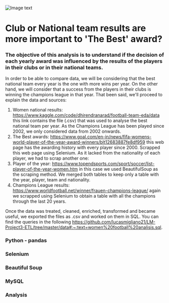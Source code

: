 ![Image text](https://us.123rf.com/450wm/melnyk58/melnyk581905/melnyk58190501215/122981665-joven-futbolista-o-futbolista-con-pelo-largo-en-ropa-deportiva-y-botas-pateando-la-pelota-para-el-go.jpg?ver=6)

# Club or National team results are more important to 'The Best' award?

### The objective of this analysis is to understand if the decision of each yearly award was influenced by the results of the players in their clubs or in their national teams.

In order to be able to compare data, we will be considering that the best national team every year is the one with more wins per year. On the other hand, we will consider that a success from the players in their clubs is winning the champions league in that year. That been said, we'll proceed to explain the data and sources:

1. Women national results: https://www.kaggle.com/code/dhirendranarad/football-team-eda/data this link contains the file (.csv) that was used to analyse the best national team per year. As the Champions League has been played since 2002, we only considered data from 2002 onwards.
2. The Best awards: https://www.goal.com/en-in/news/fifa-womens-world-player-of-the-year-award-winners/blt12683887fe8df959 this web page has the awarding history with every player since 2000. Scrapped this web page using Selenium. As it lacked from the nationality of each player, we had to scrap another one:
3. Player of the year: https://www.topendsports.com/sport/soccer/list-player-of-the-year-women.htm in this case we used BeautifulSoup as the scraping method. We merged both tables to keep only a table with the year, player, team and nationality.
4. Champions League results: https://www.worldfootball.net/winner/frauen-champions-league/ again we scrapped using Selenium to obtain a table with all the champions through the last 20 years. 

Once the data was treated, cleaned, enriched, transformed and became useful, we exported the files as .csv and worked on them in SQL.
You can find the queries in the following <https://github.com/lucasmigliano21/LM-Project3-ETL/tree/master/data#:~:text=women%20football%20analisis.sql>.

### Python - pandas
### Selenium
### Beautiful Soup
### MySQL
### Analysis

